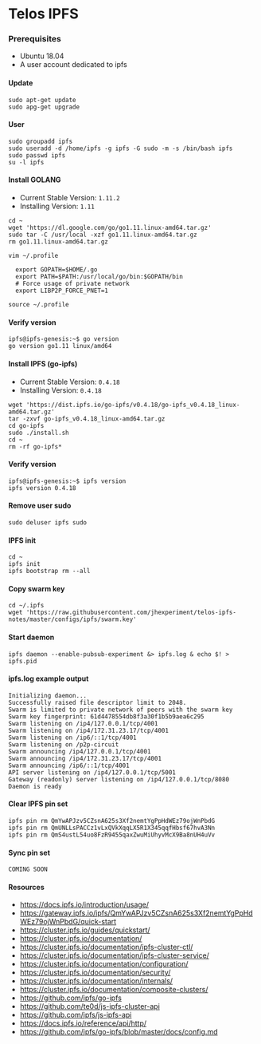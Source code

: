 # Telos IPFS

### Prerequisites
 - Ubuntu 18.04
 - A user account dedicated to ipfs

#### Update
```
sudo apt-get update
sudo apg-get upgrade
```

#### User
```
sudo groupadd ipfs
sudo useradd -d /home/ipfs -g ipfs -G sudo -m -s /bin/bash ipfs
sudo passwd ipfs
su -l ipfs
```

#### Install GOLANG
- Current Stable Version: `1.11.2`
- Installing Version: `1.11`

```
cd ~
wget 'https://dl.google.com/go/go1.11.linux-amd64.tar.gz'
sudo tar -C /usr/local -xzf go1.11.linux-amd64.tar.gz
rm go1.11.linux-amd64.tar.gz
```
`vim ~/.profile`
```
  export GOPATH=$HOME/.go
  export PATH=$PATH:/usr/local/go/bin:$GOPATH/bin
  # Force usage of private network
  export LIBP2P_FORCE_PNET=1
```
`source ~/.profile`

#### Verify version
```
ipfs@ipfs-genesis:~$ go version
go version go1.11 linux/amd64
```

#### Install IPFS (go-ipfs)
- Current Stable Version: `0.4.18`
- Installing Version: `0.4.18`

```
wget 'https://dist.ipfs.io/go-ipfs/v0.4.18/go-ipfs_v0.4.18_linux-amd64.tar.gz'
tar -zxvf go-ipfs_v0.4.18_linux-amd64.tar.gz
cd go-ipfs
sudo ./install.sh
cd ~
rm -rf go-ipfs*
```
#### Verify version
```
ipfs@ipfs-genesis:~$ ipfs version
ipfs version 0.4.18
```


#### Remove user sudo
`sudo deluser ipfs sudo`

#### IPFS init
```
cd ~
ipfs init
ipfs bootstrap rm --all
```

#### Copy swarm key
```
cd ~/.ipfs
wget 'https://raw.githubusercontent.com/jhexperiment/telos-ipfs-notes/master/configs/ipfs/swarm.key'
```

#### Start daemon
```
ipfs daemon --enable-pubsub-experiment &> ipfs.log & echo $! > ipfs.pid
```

#### ipfs.log example output
```
Initializing daemon...
Successfully raised file descriptor limit to 2048.
Swarm is limited to private network of peers with the swarm key
Swarm key fingerprint: 61d4478554db8f3a30f1b5b9aea6c295
Swarm listening on /ip4/127.0.0.1/tcp/4001
Swarm listening on /ip4/172.31.23.17/tcp/4001
Swarm listening on /ip6/::1/tcp/4001
Swarm listening on /p2p-circuit
Swarm announcing /ip4/127.0.0.1/tcp/4001
Swarm announcing /ip4/172.31.23.17/tcp/4001
Swarm announcing /ip6/::1/tcp/4001
API server listening on /ip4/127.0.0.1/tcp/5001
Gateway (readonly) server listening on /ip4/127.0.0.1/tcp/8080
Daemon is ready
```

#### Clear IPFS pin set
```
ipfs pin rm QmYwAPJzv5CZsnA625s3Xf2nemtYgPpHdWEz79ojWnPbdG
ipfs pin rm QmUNLLsPACCz1vLxQVkXqqLX5R1X345qqfHbsf67hvA3Nn
ipfs pin rm QmS4ustL54uo8FzR9455qaxZwuMiUhyvMcX9Ba8nUH4uVv
```

#### Sync pin set
`COMING SOON`

#### Resources
 - https://docs.ipfs.io/introduction/usage/
 - https://gateway.ipfs.io/ipfs/QmYwAPJzv5CZsnA625s3Xf2nemtYgPpHdWEz79ojWnPbdG/quick-start
 - https://cluster.ipfs.io/guides/quickstart/
 - https://cluster.ipfs.io/documentation/
 - https://cluster.ipfs.io/documentation/ipfs-cluster-ctl/
 - https://cluster.ipfs.io/documentation/ipfs-cluster-service/
 - https://cluster.ipfs.io/documentation/configuration/
 - https://cluster.ipfs.io/documentation/security/
 - https://cluster.ipfs.io/documentation/internals/
 - https://cluster.ipfs.io/documentation/composite-clusters/
 - https://github.com/ipfs/go-ipfs
 - https://github.com/te0d/js-ipfs-cluster-api
 - https://github.com/ipfs/js-ipfs-api
 - https://docs.ipfs.io/reference/api/http/
 - https://github.com/ipfs/go-ipfs/blob/master/docs/config.md
